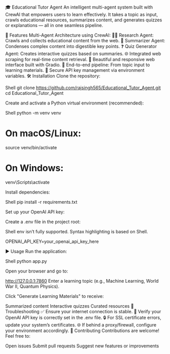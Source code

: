 🎓 Educational Tutor Agent
An intelligent multi-agent system built with CrewAI that empowers users to learn effectively. It takes a topic as input, crawls educational resources, summarizes content, and generates quizzes or explanations — all in one seamless pipeline.

🚀 Features
Multi-Agent Architecture using CrewAI:
🕵️‍♂️ Research Agent: Crawls and collects educational content from the web.
🧠 Summarizer Agent: Condenses complex content into digestible key points.
❓ Quiz Generator Agent: Creates interactive quizzes based on summaries.
🌐 Integrated web scraping for real-time content retrieval.
🎨 Beautiful and responsive web interface built with Gradio.
🔁 End-to-end pipeline: From topic input to learning materials.
🔐 Secure API key management via environment variables.
🛠️ Installation
Clone the repository:




Shell
git clone https://github.com/rajsingh565/Educational_Tutor_Agent.git
cd Educational_Tutor_Agent

Create and activate a Python virtual environment (recommended):




Shell
python -m venv venv
# On macOS/Linux:
source venv/bin/activate
# On Windows:
venv\Scripts\activate

Install dependencies:




Shell
pip install -r requirements.txt

Set up your OpenAI API key:

Create a .env file in the project root:



Shell
env isn’t fully supported. Syntax highlighting is based on Shell.

OPENAI_API_KEY=your_openai_api_key_here

▶️ Usage
Run the application:




Shell
python app.py

Open your browser and go to:

http://127.0.0.1:7860
Enter a learning topic (e.g., Machine Learning, World War II, Quantum Physics).

Click "Generate Learning Materials" to receive:

Summarized content
Interactive quizzes
Curated resources
🧩 Troubleshooting
✅ Ensure your internet connection is stable.
🔑 Verify your OpenAI API key is correctly set in the .env file.
🔒 For SSL certificate errors, update your system’s certificates.
🌐 If behind a proxy/firewall, configure your environment accordingly.
🤝 Contributing
Contributions are welcome! Feel free to:

Open issues
Submit pull requests
Suggest new features or improvements
